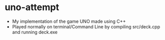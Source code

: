 # uno-attempt
- My implementation of the game UNO made using C++ 
- Played normally on terminal/Command Line by compiling src/deck.cpp and running deck.exe